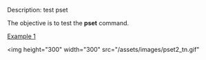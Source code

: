 Description: test pset

The objective is to test the **pset** command.

[Example 1](description_pset.md)

<img height="300" width="300" src="/assets/images/pset2_tn.gif" 
